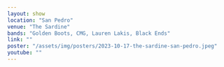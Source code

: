 ```yaml
---
layout: show
location: "San Pedro"
venue: "The Sardine"
bands: "Golden Boots, CMG, Lauren Lakis, Black Ends"
link: ""
poster: "/assets/img/posters/2023-10-17-the-sardine-san-pedro.jpeg"
youtube: ""
---
```



